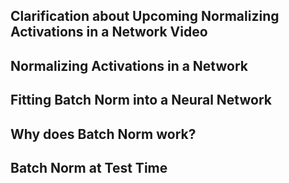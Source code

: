 ## Clarification about Upcoming Normalizing Activations in a Network Video

## Normalizing Activations in a Network

## Fitting Batch Norm into a Neural Network

## Why does Batch Norm work?

## Batch Norm at Test Time